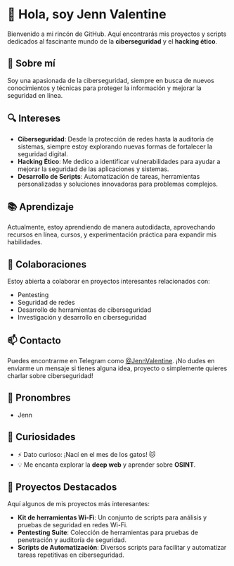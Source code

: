 # 👋 Hola, soy Jenn Valentine

Bienvenido a mi rincón de GitHub. Aquí encontrarás mis proyectos y scripts dedicados al fascinante mundo de la **ciberseguridad** y el **hacking ético**.

## 🌟 Sobre mí
Soy una apasionada de la ciberseguridad, siempre en busca de nuevos conocimientos y técnicas para proteger la información y mejorar la seguridad en línea.

## 🔍 Intereses
- **Ciberseguridad**: Desde la protección de redes hasta la auditoría de sistemas, siempre estoy explorando nuevas formas de fortalecer la seguridad digital.
- **Hacking Ético**: Me dedico a identificar vulnerabilidades para ayudar a mejorar la seguridad de las aplicaciones y sistemas.
- **Desarrollo de Scripts**: Automatización de tareas, herramientas personalizadas y soluciones innovadoras para problemas complejos.

## 📚 Aprendizaje
Actualmente, estoy aprendiendo de manera autodidacta, aprovechando recursos en línea, cursos, y experimentación práctica para expandir mis habilidades.

## 💼 Colaboraciones
Estoy abierta a colaborar en proyectos interesantes relacionados con:
- Pentesting
- Seguridad de redes
- Desarrollo de herramientas de ciberseguridad
- Investigación y desarrollo en ciberseguridad

## 📫 Contacto
Puedes encontrarme en Telegram como [@JennValentine](https://t.me/JennValentine). ¡No dudes en enviarme un mensaje si tienes alguna idea, proyecto o simplemente quieres charlar sobre ciberseguridad!

## 🌈 Pronombres
- Jenn

## 🎉 Curiosidades
- ⚡ Dato curioso: ¡Nací en el mes de los gatos! 🐱
- 💡 Me encanta explorar la **deep web** y aprender sobre **OSINT**.

## 🚀 Proyectos Destacados
Aquí algunos de mis proyectos más interesantes:
- **Kit de herramientas Wi-Fi**: Un conjunto de scripts para análisis y pruebas de seguridad en redes Wi-Fi.
- **Pentesting Suite**: Colección de herramientas para pruebas de penetración y auditoría de seguridad.
- **Scripts de Automatización**: Diversos scripts para facilitar y automatizar tareas repetitivas en ciberseguridad.

<!---
JennValentine/JennValentine es un repositorio ✨ especial ✨ porque su `README.md` (este archivo) aparece en tu perfil de GitHub.
Puedes hacer clic en el enlace de vista previa para ver los cambios.
--->
